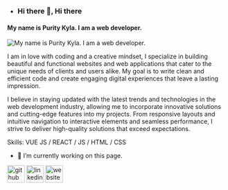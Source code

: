 - ### Hi there 👋, Hi there 
#### My name is Purity Kyla. I am a web developer.
![My name is Purity Kyla. I am a web developer.](https://arturssmirnovs.github.io/github-profile-readme-generator/images/banner.png)


I am in love with coding and a creative mindset, I specialize in building beautiful and functional websites and web applications that cater to the unique needs of clients and users alike. My goal is to write clean and efficient code and create engaging digital experiences that leave a lasting impression.

I believe in staying updated with the latest trends and technologies in the web development industry, allowing me to incorporate innovative solutions and cutting-edge features into my projects. From responsive layouts and intuitive navigation to interactive elements and seamless performance, I strive to deliver high-quality solutions that exceed expectations.

Skills: VUE JS / REACT / JS / HTML / CSS

- 🔭 I’m currently working on this page. 


[<img src='https://cdn.jsdelivr.net/npm/simple-icons@3.0.1/icons/github.svg' alt='github' height='40'>](https://github.com/https://github.com/Kylapurity)  [<img src='https://cdn.jsdelivr.net/npm/simple-icons@3.0.1/icons/linkedin.svg' alt='linkedin' height='40'>](https://www.linkedin.com/in/https://www.linkedin.com/in/purity-kihiu-kyla//)  [<img src='https://cdn.jsdelivr.net/npm/simple-icons@3.0.1/icons/icloud.svg' alt='website' height='40'>](https://kylapurity.github.io/Resume/)  

